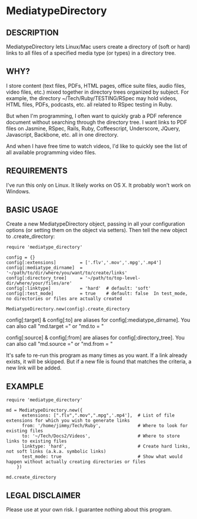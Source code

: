 # MediatypeDirectory

## DESCRIPTION

MediatypeDirectory lets Linux/Mac users create a directory of (soft or hard) links to all files of a specified media type (or types) in a directory tree.

## WHY?

I store content (text files, PDFs, HTML pages, office suite files, audio files, video files, etc.) mixed together in directory trees organized by subject. For example, the directory ~/Tech/Ruby/TESTING/RSpec may hold videos, HTML files, PDFs, podcasts, etc. all related to RSpec testing in Ruby.

But when I'm programming, I often want to quickly grab a PDF reference document without searching through the directory tree. I want links to PDF files on Jasmine, RSpec, Rails, Ruby, Coffeescript, Underscore, JQuery, Javascript, Backbone, etc. all in one directory.

And when I have free time to watch videos, I'd like to quickly see the list of all available programming video files.

## REQUIREMENTS

I've run this only on Linux. It likely works on OS X. It probably won't work on Windows.

## BASIC USAGE

Create a new MediatypeDirectory object, passing in all your configuration options (or setting them on the object via setters). Then tell the new object to .create_directory:

    require 'mediatype_directory'

    config = {}
    config[:extensions]         = ['.flv','.mov','.mpg','.mp4']
    config[:mediatype_dirname]  = '~/path/to/dir/where/you/want/to/create/links'
    config[:directory_tree]     = '~/path/to/top-level-dir/where/your/files/are'
    config[:linktype]           = 'hard'  # default: 'soft'
    config[:test_mode]          = true    # default: false  In test_mode, no directories or files are actually created

    MediatypeDirectory.new(config).create_directory

config[:target] & config[:to] are aliases for config[:mediatype_dirname]. You can also call "md.target =" or "md.to = "

config[:source] & config[:from] are aliases for config[:directory_tree]. You can also call "md.source =" or "md.from = "

It's safe to re-run this program as many times as you want. If a link already exists, it will be skipped. But if a new file is found that matches the criteria, a new link will be added.

## EXAMPLE

    require 'mediatype_directory'

    md = MediatypeDirectory.new({
          extensions: [".flv",".mov",".mpg",'.mp4'],  # List of file extensions for which you wish to generate links
          from: '/home/jimmy/Tech/Ruby',              # Where to look for existing files
          to: '~/Tech/Docs2/Videos',                  # Where to store links to existing files
          linktype: 'hard',                           # Create hard links, not soft links (a.k.a. symbolic links)
          test_mode: true                             # Show what would happen without actually creating directories or files
        })

    md.create_directory

## LEGAL DISCLAIMER

Please use at your own risk. I guarantee nothing about this program.

